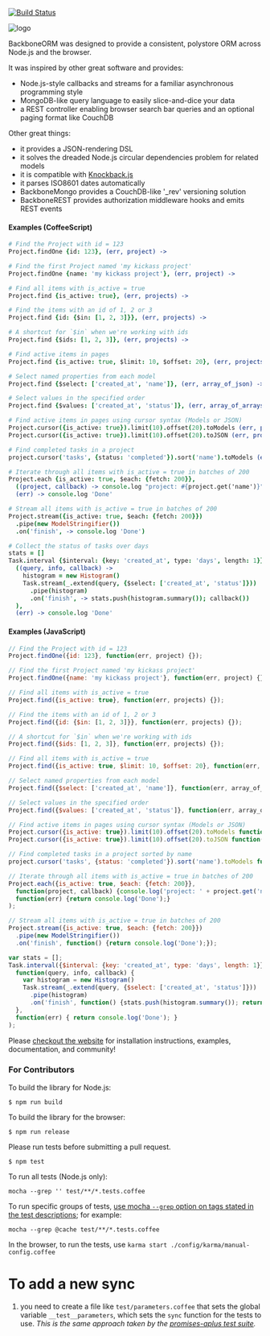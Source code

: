 [![Build Status](https://secure.travis-ci.org/vidigami/backbone-orm.png)](http://travis-ci.org/vidigami/backbone-orm)

![logo](https://github.com/vidigami/backbone-orm/raw/master/media/logo.png)

BackboneORM was designed to provide a consistent, polystore ORM across Node.js and the browser.

It was inspired by other great software and provides:

* Node.js-style callbacks and streams for a familiar asynchronous programming style
* MongoDB-like query language to easily slice-and-dice your data
* a REST controller enabling browser search bar queries and an optional paging format like CouchDB

Other great things:

* it provides a JSON-rendering DSL
* it solves the dreaded Node.js circular dependencies problem for related models
* it is compatible with [Knockback.js](http://kmalakoff.github.io/knockback/)
* it parses ISO8601 dates automatically
* BackboneMongo provides a CouchDB-like '_rev' versioning solution
* BackboneREST provides authorization middleware hooks and emits REST events


#### Examples (CoffeeScript)

```coffeescript
# Find the Project with id = 123
Project.findOne {id: 123}, (err, project) ->

# Find the first Project named 'my kickass project'
Project.findOne {name: 'my kickass project'}, (err, project) ->

# Find all items with is_active = true
Project.find {is_active: true}, (err, projects) ->

# Find the items with an id of 1, 2 or 3
Project.find {id: {$in: [1, 2, 3]}}, (err, projects) ->

# A shortcut for `$in` when we're working with ids
Project.find {$ids: [1, 2, 3]}, (err, projects) ->

# Find active items in pages
Project.find {is_active: true, $limit: 10, $offset: 20}, (err, projects) ->

# Select named properties from each model
Project.find {$select: ['created_at', 'name']}, (err, array_of_json) ->

# Select values in the specified order
Project.find {$values: ['created_at', 'status']}, (err, array_of_arrays) ->

# Find active items in pages using cursor syntax (Models or JSON)
Project.cursor({is_active: true}).limit(10).offset(20).toModels (err, projects) ->
Project.cursor({is_active: true}).limit(10).offset(20).toJSON (err, projects_json) ->

# Find completed tasks in a project
project.cursor('tasks', {status: 'completed'}).sort('name').toModels (err, tasks) ->

# Iterate through all items with is_active = true in batches of 200
Project.each {is_active: true, $each: {fetch: 200}},
  ((project, callback) -> console.log "project: #{project.get('name')}"; callback()),
  (err) -> console.log 'Done'

# Stream all items with is_active = true in batches of 200
Project.stream({is_active: true, $each: {fetch: 200}})
  .pipe(new ModelStringifier())
  .on('finish', -> console.log 'Done')

# Collect the status of tasks over days
stats = []
Task.interval {$interval: {key: 'created_at', type: 'days', length: 1}},
  ((query, info, callback) ->
    histogram = new Histogram()
    Task.stream(_.extend(query, {$select: ['created_at', 'status']}))
      .pipe(histogram)
      .on('finish', -> stats.push(histogram.summary()); callback())
  ),
  (err) -> console.log 'Done'
```

#### Examples (JavaScript)

```javascript
// Find the Project with id = 123
Project.findOne({id: 123}, function(err, project) {});

// Find the first Project named 'my kickass project'
Project.findOne({name: 'my kickass project'}, function(err, project) {});

// Find all items with is_active = true
Project.find({is_active: true}, function(err, projects) {});

// Find the items with an id of 1, 2 or 3
Project.find({id: {$in: [1, 2, 3]}}, function(err, projects) {});

// A shortcut for `$in` when we're working with ids
Project.find({$ids: [1, 2, 3]}, function(err, projects) {});

// Find all items with is_active = true
Project.find({is_active: true, $limit: 10, $offset: 20}, function(err, projects) {});

// Select named properties from each model
Project.find({$select: ['created_at', 'name']}, function(err, array_of_json) {});

// Select values in the specified order
Project.find({$values: ['created_at', 'status']}, function(err, array_of_arrays) {});

// Find active items in pages using cursor syntax (Models or JSON)
Project.cursor({is_active: true}).limit(10).offset(20).toModels function(err, projects) {});
Project.cursor({is_active: true}).limit(10).offset(20).toJSON function(err, projects_json) {});

// Find completed tasks in a project sorted by name
project.cursor('tasks', {status: 'completed'}).sort('name').toModels function(err, tasks) {});

// Iterate through all items with is_active = true in batches of 200
Project.each({is_active: true, $each: {fetch: 200}},
  function(project, callback) {console.log('project: ' + project.get('name')); callback()},
  function(err) {return console.log('Done');}
);

// Stream all items with is_active = true in batches of 200
Project.stream({is_active: true, $each: {fetch: 200}})
  .pipe(new ModelStringifier())
  .on('finish', function() {return console.log('Done');});

var stats = [];
Task.interval({$interval: {key: 'created_at', type: 'days', length: 1}},
  function(query, info, callback) {
    var histogram = new Histogram()
    Task.stream(_.extend(query, {$select: ['created_at', 'status']}))
      .pipe(histogram)
      .on('finish', function() {stats.push(histogram.summary()); return callback();});
  },
  function(err) { return console.log('Done'); }
);
```


Please [checkout the website](http://vidigami.github.io/backbone-orm/) for installation instructions, examples, documentation, and community!


### For Contributors

To build the library for Node.js:

```
$ npm run build
```

To build the library for the browser:

```
$ npm run release
```

Please run tests before submitting a pull request.

```
$ npm test
```

To run all tests (Node.js only):

```
mocha --grep '' test/**/*.tests.coffee
```

To run specific groups of tests, [use mocha `--grep` option on tags stated in the test descriptions](https://github.com/visionmedia/mocha/wiki/Tagging); for example:

```
mocha --grep @cache test/**/*.tests.coffee
```

In the browser, to run the tests, use `karma start ./config/karma/manual-config.coffee`

# To add a new sync

1. you need to create a file like `test/parameters.coffee` that sets the global variable
`__test__parameters`, which sets the `sync` function for the tests to use. _This is the same approach taken by the
[promises-aplus test suite](https://github.com/promises-aplus/promises-tests)._

